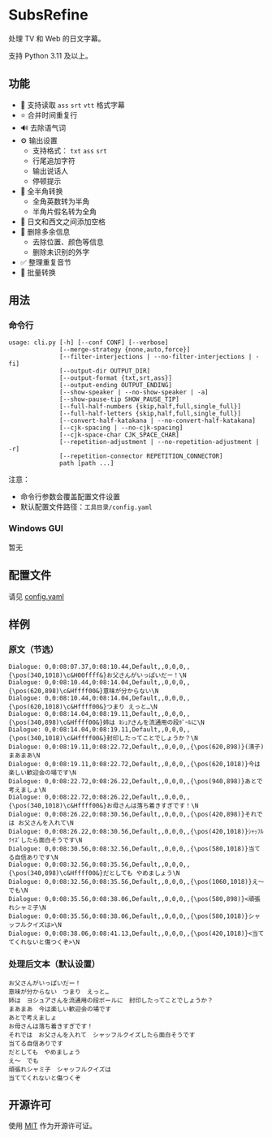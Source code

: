 # SubsRefine

处理 TV 和 Web 的日文字幕。

支持 Python 3.11 及以上。

## 功能

- 📖 支持读取 `ass` `srt` `vtt` 格式字幕
- ⭐ 合并时间重复行
- 🔊 去除语气词
- ⚙️ 输出设置
  - 支持格式： `txt` `ass` `srt`
  - 行尾追加字符
  - 输出说话人
  - 停顿提示
- 🔄 全半角转换
  - 全角英数转为半角
  - 半角片假名转为全角
- 📏 日文和西文之间添加空格
- 🧹 删除多余信息
  - 去除位置、颜色等信息
  - 删除未识别的外字
- ✅ 整理重复音节
- 📂 批量转换

## 用法

### 命令行

```
usage: cli.py [-h] [--conf CONF] [--verbose]
              [--merge-strategy {none,auto,force}]
              [--filter-interjections | --no-filter-interjections | -fi]
              [--output-dir OUTPUT_DIR]
              [--output-format {txt,srt,ass}]
              [--output-ending OUTPUT_ENDING]
              [--show-speaker | --no-show-speaker | -a]
              [--show-pause-tip SHOW_PAUSE_TIP]
              [--full-half-numbers {skip,half,full,single_full}]
              [--full-half-letters {skip,half,full,single_full}]
              [--convert-half-katakana | --no-convert-half-katakana]
              [--cjk-spacing | --no-cjk-spacing]
              [--cjk-space-char CJK_SPACE_CHAR]
              [--repetition-adjustment | --no-repetition-adjustment | -r]
              [--repetition-connector REPETITION_CONNECTOR]
              path [path ...]
```

注意：

- 命令行参数会覆盖配置文件设置
- 默认配置文件路径：`工具目录/config.yaml`

### Windows GUI

暂无

## 配置文件

请见 [config.yaml](./config.yaml)

## 样例

### 原文（节选）

```
Dialogue: 0,0:08:07.37,0:08:10.44,Default,,0,0,0,,{\pos(340,1018)\c&H00ffff&}お父さんがいっぱいだー！\N
Dialogue: 0,0:08:10.44,0:08:14.04,Default,,0,0,0,,{\pos(620,898)\c&Hffff00&}意味が分からない\N
Dialogue: 0,0:08:10.44,0:08:14.04,Default,,0,0,0,,{\pos(620,1018)\c&Hffff00&}つまり えっと…\N
Dialogue: 0,0:08:14.04,0:08:19.11,Default,,0,0,0,,{\pos(340,898)\c&Hffff00&}姉は ﾖｼｭｱさんを流通用の段ﾎﾞｰﾙに\N
Dialogue: 0,0:08:14.04,0:08:19.11,Default,,0,0,0,,{\pos(340,1018)\c&Hffff00&}封印したってことでしょうか？\N
Dialogue: 0,0:08:19.11,0:08:22.72,Default,,0,0,0,,{\pos(620,898)}(清子)まあまあ\N
Dialogue: 0,0:08:19.11,0:08:22.72,Default,,0,0,0,,{\pos(620,1018)}今は楽しい歓迎会の場です\N
Dialogue: 0,0:08:22.72,0:08:26.22,Default,,0,0,0,,{\pos(940,898)}あとで考えましょ\N
Dialogue: 0,0:08:22.72,0:08:26.22,Default,,0,0,0,,{\pos(340,1018)\c&Hffff00&}お母さんは落ち着きすぎです！\N
Dialogue: 0,0:08:26.22,0:08:30.56,Default,,0,0,0,,{\pos(420,898)}それでは お父さんを入れて\N
Dialogue: 0,0:08:26.22,0:08:30.56,Default,,0,0,0,,{\pos(420,1018)}ｼｬｯﾌﾙｸｲｽﾞしたら面白そうです\N
Dialogue: 0,0:08:30.56,0:08:32.56,Default,,0,0,0,,{\pos(580,1018)}当てる自信ありです\N
Dialogue: 0,0:08:32.56,0:08:35.56,Default,,0,0,0,,{\pos(340,898)\c&Hffff00&}だとしても やめましょう\N
Dialogue: 0,0:08:32.56,0:08:35.56,Default,,0,0,0,,{\pos(1060,1018)}え～ でも\N
Dialogue: 0,0:08:35.56,0:08:38.06,Default,,0,0,0,,{\pos(580,898)}<頑張れシャミ子\N
Dialogue: 0,0:08:35.56,0:08:38.06,Default,,0,0,0,,{\pos(580,1018)}シャッフルクイズは>\N
Dialogue: 0,0:08:38.06,0:08:41.13,Default,,0,0,0,,{\pos(420,1018)}<当ててくれないと傷つくぞ>\N
```

### 处理后文本（默认设置）

```
お父さんがいっぱいだー！
意味が分からない　つまり　えっと…
姉は　ヨシュアさんを流通用の段ボールに　封印したってことでしょうか？
まあまあ　今は楽しい歓迎会の場です
あとで考えましょ
お母さんは落ち着きすぎです！
それでは　お父さんを入れて　シャッフルクイズしたら面白そうです
当てる自信ありです
だとしても　やめましょう
え～　でも
頑張れシャミ子　シャッフルクイズは
当ててくれないと傷つくぞ
```

## 开源许可

使用 [MIT](./LICENSE) 作为开源许可证。

